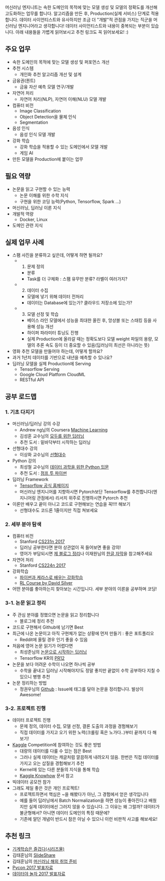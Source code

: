 머신러닝 엔지니트는 속한 도메인의 목적에 맞는 모델 생성 및 모델의 정확도를 개선해 고도화하는 업무를 합니다. 알고리즘을 만든 후, Production(실제 서비스) 단계로 적용합니다. 데이터 사이언티스트와 유사하지만 조금 더 "개발"적 관점을 가지는 직군을 머신러닝 엔지니어라고 생각합니다! 데이터 사이언티스트와 내용이 중복되는 부분이 있습니다. 아래 내용들을 가볍게 읽어보시고 추천 링크도 꼭 읽어보세요! :) 

## 주요 업무
- 속한 도메인의 목적에 맞는 모델 생성 및 퍼포먼스 개선
- 추천 시스템
	- 개인화 추천 알고리즘 개선 및 설계
- 금융권(퀀트)
	- 금융 자산 예측 모델 연구/개발
- 자연어 처리
	- 자연어 처리(NLP), 자연어 이해(NLU) 모델 개발
- 컴퓨터 비전
	- Image Classification
	- Object Detection을 물체 인식
	- Segmentation
- 음성 인식
	- 음성 인식 모델 개발
- 강화 학습
	- 강화 학습을 적용할 수 있는 도메인에서 모델 개발
	- 게임 AI  
- 만든 모델을 Production에 붙이는 업무

## 필요 역량
- 논문을 읽고 구현할 수 있는 능력
	- 논문 이해를 위한 수학 지식
	- 구현을 위한 코딩 능력(Python, Tensorflow, Spark ...)
- 머신러닝, 딥러닝 이론 지식
- 개발적 역량
	- Docker, Linux
- 도메인 관련 지식  

## 실제 업무 사례
- 스팸 사진을 분류하고 싶은데, 어떻게 하면 될까요?
	- 1) 문제 정의 
		- 분류
		- Task를 더 구체화 : 스팸 유무만 분류? 라벨이 여러가지? 
	- 2) 데이터 수집
		- 모델에 넣기 위해 데이터 전처리
		- 데이터는 Database에 있는가? 클라우드 저장소에 있는가? 
	- 3) 모델 선정 및 학습
		- 베이스 라인 모델에서 성능을 최대한 올린 후, 앙상블 또는 스태킹 등을 사용해 성능 개선
		- 하이퍼 파라미터 튜닝도 진행
		- 실제 Production에 올라갈 때는 정확도보다 모델 weight 파일의 용량, 모델의 추론 속도 등이 더 중요할 수 있음(딥러닝이 최선은 아니라는 뜻)   
- 영화 추천 모델을 만들어야 하는데, 어떻게 할까요?
- 과거 1년치 데이터를 기반으로 내년을 예측할 수 있나요?
- 딥러닝 모델을 실제 Production에 Serving
	- Tensorflow Serving
	- Google Cloud Platform CloudML
	- RESTful API 
 

## 공부 로드맵
### 1. 기초 다지기
- 머신러닝/딥러닝 강의 수강
	- Andrew ng님의 Coursera [Machine Learning](https://www.coursera.org/learn/machine-learning) 
	- 김성훈 교수님의 [모두를 위한 딥러닝](https://www.youtube.com/playlist?list=PLlMkM4tgfjnLSOjrEJN31gZATbcj_MpUm)
	- 추천 도서 : 밑바닥부터 시작하는 딥러닝
- 선형대수 강의
	- 이상화 교수님의 [선형대수](https://www.youtube.com/playlist?list=PLSN_PltQeOyjDGSghAf92VhdMBeaLZWR3)
- Python 강의
	- 최성철 교수님의 [데이터 과학을 위한 Python 입문](https://www.inflearn.com/course/python-%ED%8C%8C%EC%9D%B4%EC%8D%AC-%EC%9E%85%EB%AC%B8-%EA%B0%95%EC%A2%8C/)
	- 추천 도서 : [점프 투 파이썬](https://wikidocs.net/book/1)
- 딥러닝 Framework
	- [Tensorflow 공식 홈페이지](https://www.tensorflow.org/)
	- 머신러닝 엔지니어를 지향하시면 Pytorch보단 Tensorflow를 추천합니다(엔지니어링 관점에서) 리서치 위주로 진행하시면 Pytorch 추천
- 이론만 배우고 끝이 아니고 코드로 구현해보는 연습을 꼭!!!! 해보기
	- 선형대수도 코드론 1줄이지만 직접 쳐보세요

### 2. 세부 분야 탐색
- 컴퓨터 비전
	- Stanford [CS231n 2017](https://www.youtube.com/playlist?list=PLzUTmXVwsnXod6WNdg57Yc3zFx_f-RYsq)
	- 딥러닝 공부한다면 분야 상관없이 꼭 들어보면 좋을 강의!
	- 영어가 부담되시면 [제 블로그 정리](https://zzsza.github.io/tag/data-cs231/)나 이재원님의 [한글 자막](https://github.com/insurgent92/CS231N_17_KOR_SUB)을 참고해주세요
- 자연어 처리
	- Stanford [CS224n 2017](https://www.youtube.com/playlist?list=PLqdrfNEc5QnuV9RwUAhoJcoQvu4Q46Lja)
- 강화학습
	- [파이썬과 케라스로 배우는 강화학습](http://www.yes24.com/24/Goods/44136413?Acode=101)
	- [RL Course by David Silver](https://www.youtube.com/watch?v=2pWv7GOvuf0)
- 어떤 분야를 좋아하는지 찾아보는 시간입니다. 세부 분야의 이론을 공부하며 코딩!

### 3-1. 논문 읽고 정리
- 주 관심 분야를 정했으면 논문을 읽고 정리합니다
	- 블로그에 정리 추천
- 코드로 구현해서 Github에 남기면 Best
- 최근에 나온 논문이고 아직 구현체가 없는 상황에 먼저 만들기 : 좋은 포트폴리오
	- Reddit에 올릴 경우 인기 좋을 수 있음
- 처음에 영어 논문 읽기가 어렵다면
	- 최성준님의 [논문으로 시작하는 딥러닝](https://www.edwith.org/deeplearningchoi)
	- Tensorflow KR의 [PR12](https://www.youtube.com/playlist?list=PLlMkM4tgfjnJhhd4wn5aj8fVTYJwIpWkS) 
- 논문을 보다 어려운 수학이 나오면 하나씩 공부
	- 수학을 끝내고 딥러닝 시작해야지!도 정말 좋지만 끝없이 수학 공부하다 지칠 수 있으니 병행 추천
- 논문 정리하는 방법
	- 정권우님의 [Github](https://github.com/kweonwooj/papers/issues) : Issue에 태그를 달아 논문을 정리합니다. 발상이 Awesome!

### 3-2. 프로젝트 진행  
- 데이터 프로젝트 진행
	- 문제 정의, 데이터 수집, 모델 선정, 결론 도출의 과정을 경험해보기
	- 직접 데이터를 가지고 오기 위한 노력(크롤링 혹은 노가다..)부터 끝까지 다 해보기!
- [Kaggle](https://www.kaggle.com/) Competition에 참여하는 것도 좋은 방법
	- 대량의 데이터를 다룰 수 있는 점은 Best
	- 그러나 실제 데이터는 캐글처럼 깔끔하게 내려오지 않음. 한번은 직접 데이터를 가지고 오는 삽질을 경험해보기 추천
	- Kernel에 있는 다른 분들의 지식을 통해 학습
	- [Kaggle Knowhow](https://github.com/zzsza/Kaggle-knowhow) 문서 참고
- 빅데이터 공모전 참가
- 그래도 제일 좋은 것은 개인 프로젝트!
	- 프로젝트하면서 핵심은 ~을 해봤다가 아닌, 그 경험에서 얻은 생각입니다
	- 예를 들어 딥러닝에서 Batch Normalization을 하면 성능이 좋아진다고 배웠지만 실제 데이터에선 그러지 않을 수 있습니다. 그 이유는 왜 그럴까? 데이터가 불균형해서? 아니면 데이터 도메인의 특징 때문에? 
	- 기존에 알던 개념이 반드시 참은 아닐 수 있으니 이런 비판적 사고를 해보세요!   

## 추천 링크
- [기계학습은 즐겁다(시리즈물)](https://goo.gl/kz33kt)
- 김태훈님의 [SlideShare](https://www.slideshare.net/carpedm20)
- 김태훈님의 [머신러닝 해외 취업 준비](https://www.slideshare.net/carpedm20/snu-2018-106452738)
- [Pycon 2017 발표자료](https://www.pycon.kr/2017/program/list/)
- [데이터야 놀자 2017 발표자료](https://datayanolja.github.io/2017-datayanolja/program-2017.html)
